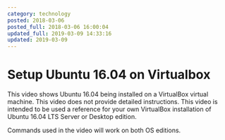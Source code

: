 ```yaml
---
category: technology
posted: 2018-03-06
posted_full: 2018-03-06 16:00:04
updated_full: 2019-03-09 14:33:16
updated: 2019-03-09
---
```


# Setup Ubuntu 16.04 on Virtualbox

This video shows Ubuntu 16.04 being installed on a VirtualBox virtual machine.  This video does not
provide detailed instructions. This video is intended to be used a reference for your own
VirtualBox installation of Ubuntu 16.04 LTS Server or Desktop edition.

Commands used in the video will work on both OS editions.
